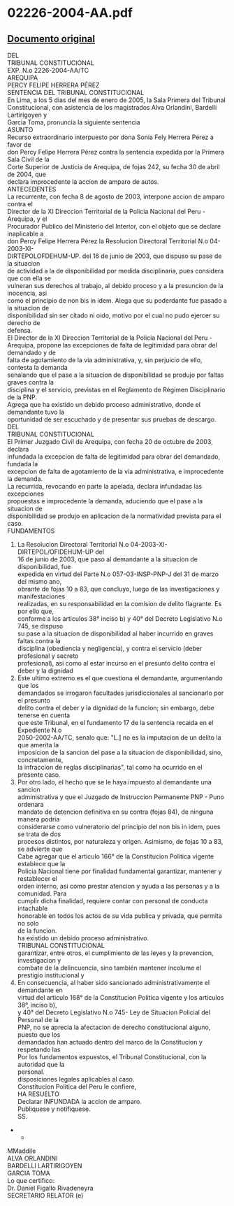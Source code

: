
02226-2004-AA.pdf
=================
  
[Documento original](https://tc.gob.pe/jurisprudencia/2005/02226-2004-AA.pdf)  
---  
DEL  
TRIBUNAL CONSTITUCIONAL  
EXP. N.o 2226-2004-AA/TC  
AREQUIPA  
PERCY FELIPE HERRERA PÉREZ  
SENTENCIA DEL TRIBUNAL CONSTITUCIONAL  
En Lima, a los 5 dias del mes de enero de 2005, la Sala Primera del Tribunal  
Constitucional, con asistencia de los magistrados Alva Orlandini, Bardelli Lartirigoyen y  
Garcia Toma, pronuncia la siguiente sentencia  
ASUNTO  
Recurso extraordinario interpuesto por dona Sonia Fely Herrera Pérez a favor de  
don Percy Felipe Herrera Pérez contra la sentencia expedida por la Primera Sala Civil de la  
Corte Superior de Justicia de Arequipa, de fojas 242, su fecha 30 de abril de 2004, que  
declara improcedente la accion de amparo de autos.  
ANTECEDENTES  
La recurrente, con fecha 8 de agosto de 2003, interpone accion de amparo contra el  
Director de la XI Direccion Territorial de la Policia Nacional del Peru - Arequipa, y el  
Procurador Publico del Ministerio del Interior, con el objeto que se declare inaplicable a  
don Percy Felipe Herrera Pérez la Resolucion Directoral Territorial N.o 04-2003-XI-  
DIRTEPOLOFDEHUM-UP. del 16 de junio de 2003, que dispuso su pase de la situacion  
de actividad a la de disponibilidad por medida disciplinaria, pues considera que con ella se  
vulneran sus derechos al trabajo, al debido proceso y a la presuncion de la inocencia, asi  
como el principio de non bis in idem. Alega que su poderdante fue pasado a la situacion de  
disponibilidad sin ser citado ni oido, motivo por el cual no pudo ejercer su derecho de  
defensa.  
El Director de la XI Direccion Territorial de la Policia Nacional del Peru -  
Arequipa, propone las excepciones de falta de legitimidad para obrar del demandado y de  
falta de agotamiento de la via administrativa, y, sin perjuicio de ello, contesta la demanda  
senalando que el pase a la situacion de disponibilidad se produjo por faltas graves contra la  
disciplina y el servicio, previstas en el Reglamento de Régimen Disciplinario de la PNP.  
Agrega que ha existido un debido proceso administrativo, donde el demandante tuvo la  
oportunidad de ser escuchado y de presentar sus pruebas de descargo.  
DEL  
TRIBUNAL CONSTITUCIONAL  
El Primer Juzgado Civil de Arequipa, con fecha 20 de octubre de 2003, declara  
infundada la excepcion de falta de legitimidad para obrar del demandado, fundada la  
excepcion de falta de agotamiento de la via administrativa, e improcedente la demanda.  
La recurrida, revocando en parte la apelada, declara infundadas las excepciones  
propuestas e improcedente la demanda, aduciendo que el pase a la situacion de  
disponibilidad se produjo en aplicacion de la normatividad prevista para el caso.  
FUNDAMENTOS  
1. La Resolucion Directoral Territorial N.o 04-2003-XI-DIRTEPOL/OFIDEHUM-UP del  
16 de junio de 2003, que paso al demandante a la situacion de disponibilidad, fue  
expedida en virtud del Parte N.o 057-03-INSP-PNP-J del 31 de marzo del mismo ano,  
obrante de fojas 10 a 83, que concluyo, luego de las investigaciones y manifestaciones  
realizadas, en su responsabilidad en la comision de delito flagrante. Es por ello que,  
conforme a los articulos 38° inciso b) y 40° del Decreto Legislativo N.o 745, se dispuso  
su pase a la situacion de disponibilidad al haber incurrido en graves faltas contra la  
disciplina (obediencia y negligencia), y contra el servicio (deber profesional y secreto  
profesional), asi como al estar incurso en el presunto delito contra el deber y la dignidad  
2. Este ultimo extremo es el que cuestiona el demandante, argumentando que los  
demandados se irrogaron facultades jurisdiccionales al sancionarlo por el presunto  
delito contra el deber y la dignidad de la funcion; sin embargo, debe tenerse en cuenta  
que este Tribunal, en el fundamento 17 de la sentencia recaida en el Expediente N.o  
2050-2002-AA/TC, senalo que: "L.] no es la imputacion de un delito la que amerita la  
imposicion de la sancion del pase a la situacion de disponibilidad, sino, concretamente,  
la infraccion de reglas disciplinarias", tal como ha ocurrido en el presente caso.  
3. Por otro lado, el hecho que se le haya impuesto al demandante una sancion  
administrativa y que el Juzgado de Instruccion Permanente PNP - Puno ordenara  
mandato de detencion definitiva en su contra (fojas 84), de ninguna manera podria  
considerarse como vulneratorio del principio del non bis in idem, pues se trata de dos  
procesos distintos, por naturaleza y origen. Asimismo, de fojas 10 a 83, se advierte que  
Cabe agregar que el articulo 166° de la Constitucion Politica vigente establece que la  
Policia Nacional tiene por finalidad fundamental garantizar, mantener y restablecer el  
orden interno, asi como prestar atencion y ayuda a las personas y a la comunidad. Para  
cumplir dicha finalidad, requiere contar con personal de conducta intachable  
honorable en todos los actos de su vida publica y privada, que permita no solo  
de la funcion.  
ha existido un debido proceso administrativo.  
TRIBUNAL CONSTITUCIONAL  
garantizar, entre otros, el cumplimiento de las leyes y la prevencion, investigacion y  
combate de la delincuencia, sino también mantener incolume el prestigio institucional y  
5. En consecuencia, al haber sido sancionado administrativamente el demandante en  
virtud del articulo 168° de la Constitucion Politica vigente y los articulos 38°, inciso b),  
y 40° del Decreto Legislativo N.o 745- Ley de Situacion Policial del Personal de la  
PNP, no se aprecia la afectacion de derecho constitucional alguno, puesto que los  
demandados han actuado dentro del marco de la Constitucion y respetando las  
Por los fundamentos expuestos, el Tribunal Constitucional, con la autoridad que la  
personal.  
disposiciones legales aplicables al caso.  
Constitucion Politica del Peru le confiere,  
HA RESUELTO  
Declarar INFUNDADA la accion de amparo.  
Publiquese y notifiquese.  
SS.  
- -  
MMaddile  
ALVA ORLANDINI  
BARDELLI LARTIRIGOYEN  
GARCIA TOMA  
Lo que certifico:  
Dr. Daniel Figallo Rivadeneyra  
SECRETARIO RELATOR (e)